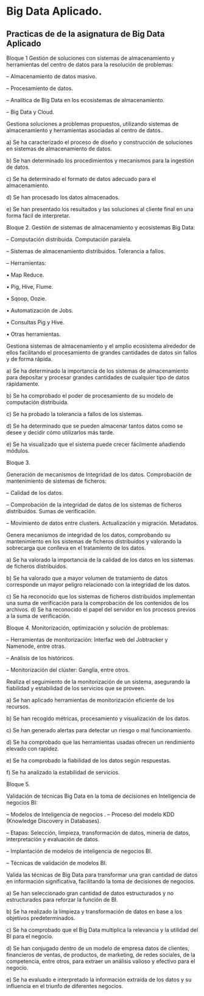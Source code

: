# Big Data Aplicado.
## Practicas de de la asignatura de Big Data Aplicado

Bloque 1
Gestión de soluciones con sistemas de almacenamiento y herramientas del centro de datos para la resolución de problemas:

– Almacenamiento de datos masivo.

– Procesamiento de datos.

– Analítica de Big Data en los ecosistemas de almacenamiento.

– Big Data y Cloud.

Gestiona soluciones a problemas propuestos, utilizando sistemas de almacenamiento y herramientas asociadas al centro de datos..

a) Se ha caracterizado el proceso de diseño y construcción de soluciones en sistemas de almacenamiento de datos.

b) Se han determinado los procedimientos y mecanismos para la ingestión de datos.

c) Se ha determinado el formato de datos adecuado para el almacenamiento.

d) Se han procesado los datos almacenados.

e) Se han presentado los resultados y las soluciones al cliente final en una forma fácil de interpretar.

 
Bloque 2.
Gestión de sistemas de almacenamiento y ecosistemas Big Data:

– Computación distribuida. Computación paralela.

– Sistemas de almacenamiento distribuidos. Tolerancia a fallos.

– Herramientas:

• Map Reduce.

• Pig, Hive, Flume.

• Sqoop, Oozie.

• Automatización de Jobs.

• Consultas Pig y Hive.

• Otras herramientas.

Gestiona sistemas de almacenamiento y el amplio ecosistema alrededor de ellos facilitando el procesamiento de grandes cantidades de datos sin fallos y de forma rápida.

a) Se ha determinado la importancia de los sistemas de almacenamiento para depositar y procesar grandes cantidades de cualquier tipo de datos rápidamente.

b) Se ha comprobado el poder de procesamiento de su modelo de computación distribuida.

c) Se ha probado la tolerancia a fallos de los sistemas.

d) Se ha determinado que se pueden almacenar tantos datos como se desee y decidir cómo utilizarlos más tarde.

e) Se ha visualizado que el sistema puede crecer fácilmente añadiendo módulos.


Bloque 3.

Generación de mecanismos de Integridad de los datos. Comprobación de mantenimiento de sistemas de ficheros:

– Calidad de los datos.

– Comprobación de la integridad de datos de los sistemas de ficheros distribuidos. Sumas de verificación.

– Movimiento de datos entre clusters. Actualización y migración. Metadatos.

Genera mecanismos de integridad de los datos, comprobando su mantenimiento en los sistemas de ficheros distribuidos y valorando la sobrecarga que conlleva en el tratamiento de los datos.

a) Se ha valorado la importancia de la calidad de los datos en los sistemas de ficheros distribuidos.

b) Se ha valorado que a mayor volumen de tratamiento de datos corresponde un mayor peligro relacionado con la integridad de los datos.

c) Se ha reconocido que los sistemas de ficheros distribuidos implementan una suma de verificación para la comprobación de los contenidos de los archivos.
d) Se ha reconocido el papel del servidor en los procesos previos a la suma de verificación.


Bloque 4.
Monitorización, optimización y solución de problemas:

– Herramientas de monitorización: Interfaz web del Jobtracker y Namenode, entre otras.

– Análisis de los históricos.

– Monitorización del clúster: Ganglia, entre otros.

Realiza el seguimiento de la monitorización de un sistema, asegurando la fiabilidad y estabilidad de los servicios que se proveen.

a) Se han aplicado herramientas de monitorización eficiente de los recursos.

b) Se han recogido métricas, procesamiento y visualización de los datos.

c) Se han generado alertas para detectar un riesgo o mal funcionamiento.

d) Se ha comprobado que las herramientas usadas ofrecen un rendimiento elevado con rapidez.

e) Se ha comprobado la fiabilidad de los datos según respuestas.

f) Se ha analizado la estabilidad de servicios.


Bloque 5.

Validación de técnicas Big Data en la toma de decisiones en Inteligencia de negocios BI:

– Modelos de Inteligencia de negocios
.
– Proceso del modelo KDD (Knowledge Discovery in Databases).

– Etapas: Selección, limpieza, transformación de datos, minería de datos, interpretación y evaluación de datos.

– Implantación de modelos de inteligencia de negocios BI.

– Técnicas de validación de modelos BI.

Valida las técnicas de Big Data para transformar una gran cantidad de datos en información significativa, facilitando la toma de decisiones de negocios.

a) Se han seleccionado gran cantidad de datos estructurados y no estructurados para reforzar la función de BI.

b) Se ha realizado la limpieza y transformación de datos en base a los objetivos predeterminados.

c) Se ha comprobado que el Big Data multiplica la relevancia y la utilidad del BI para el negocio.

d) Se han conjugado dentro de un modelo de empresa datos de clientes, financieros de ventas, de productos, de marketing, de redes sociales, de la competencia, entre otros, para extraer un análisis valioso y efectivo para el negocio.

e) Se ha evaluado e interpretado la información extraída de los datos y su influencia en el triunfo de diferentes negocios.



